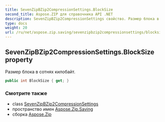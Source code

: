 ```yaml
---
title: SevenZipBZip2CompressionSettings.BlockSize
second_title: Aspose.ZIP для справочника API .NET
description: SevenZipBZip2CompressionSettings свойство. Размер блока в сотнях килобайт.
type: docs
weight: 20
url: /ru/net/aspose.zip.saving/sevenzipbzip2compressionsettings/blocksize/
---
```

## SevenZipBZip2CompressionSettings.BlockSize property

Размер блока в сотнях килобайт.

```csharp
public int BlockSize { get; }
```

### Смотрите также

* class [SevenZipBZip2CompressionSettings](../)
* пространство имен [Aspose.Zip.Saving](../../sevenzipbzip2compressionsettings/)
* сборка [Aspose.Zip](../../../)


